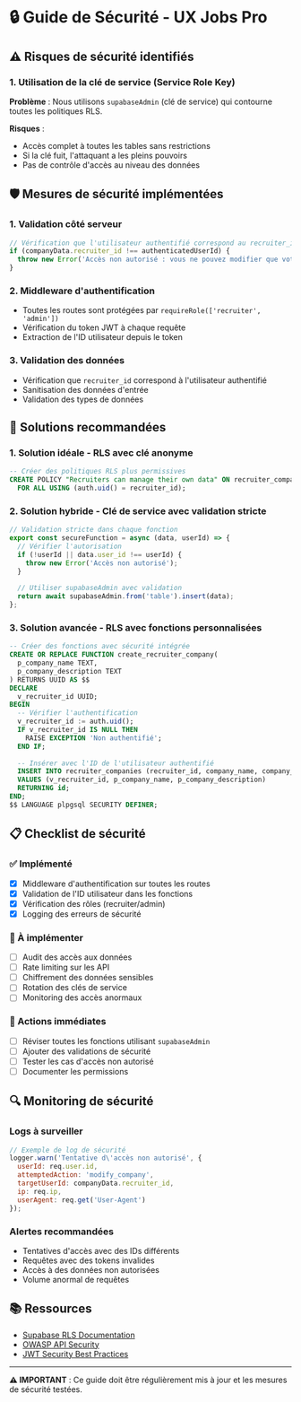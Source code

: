 # 🔒 Guide de Sécurité - UX Jobs Pro

## ⚠️ Risques de sécurité identifiés

### 1. Utilisation de la clé de service (Service Role Key)

**Problème** : Nous utilisons `supabaseAdmin` (clé de service) qui contourne toutes les politiques RLS.

**Risques** :
- Accès complet à toutes les tables sans restrictions
- Si la clé fuit, l'attaquant a les pleins pouvoirs
- Pas de contrôle d'accès au niveau des données

## 🛡️ Mesures de sécurité implémentées

### 1. Validation côté serveur
```javascript
// Vérification que l'utilisateur authentifié correspond au recruiter_id
if (companyData.recruiter_id !== authenticatedUserId) {
  throw new Error('Accès non autorisé : vous ne pouvez modifier que votre propre entreprise');
}
```

### 2. Middleware d'authentification
- Toutes les routes sont protégées par `requireRole(['recruiter', 'admin'])`
- Vérification du token JWT à chaque requête
- Extraction de l'ID utilisateur depuis le token

### 3. Validation des données
- Vérification que `recruiter_id` correspond à l'utilisateur authentifié
- Sanitisation des données d'entrée
- Validation des types de données

## 🔧 Solutions recommandées

### 1. **Solution idéale - RLS avec clé anonyme**
```sql
-- Créer des politiques RLS plus permissives
CREATE POLICY "Recruiters can manage their own data" ON recruiter_companies
  FOR ALL USING (auth.uid() = recruiter_id);
```

### 2. **Solution hybride - Clé de service avec validation stricte**
```javascript
// Validation stricte dans chaque fonction
export const secureFunction = async (data, userId) => {
  // Vérifier l'autorisation
  if (!userId || data.user_id !== userId) {
    throw new Error('Accès non autorisé');
  }
  
  // Utiliser supabaseAdmin avec validation
  return await supabaseAdmin.from('table').insert(data);
};
```

### 3. **Solution avancée - RLS avec fonctions personnalisées**
```sql
-- Créer des fonctions avec sécurité intégrée
CREATE OR REPLACE FUNCTION create_recruiter_company(
  p_company_name TEXT,
  p_company_description TEXT
) RETURNS UUID AS $$
DECLARE
  v_recruiter_id UUID;
BEGIN
  -- Vérifier l'authentification
  v_recruiter_id := auth.uid();
  IF v_recruiter_id IS NULL THEN
    RAISE EXCEPTION 'Non authentifié';
  END IF;
  
  -- Insérer avec l'ID de l'utilisateur authentifié
  INSERT INTO recruiter_companies (recruiter_id, company_name, company_description)
  VALUES (v_recruiter_id, p_company_name, p_company_description)
  RETURNING id;
END;
$$ LANGUAGE plpgsql SECURITY DEFINER;
```

## 📋 Checklist de sécurité

### ✅ Implémenté
- [x] Middleware d'authentification sur toutes les routes
- [x] Validation de l'ID utilisateur dans les fonctions
- [x] Vérification des rôles (recruiter/admin)
- [x] Logging des erreurs de sécurité

### 🔄 À implémenter
- [ ] Audit des accès aux données
- [ ] Rate limiting sur les API
- [ ] Chiffrement des données sensibles
- [ ] Rotation des clés de service
- [ ] Monitoring des accès anormaux

### 🚨 Actions immédiates
- [ ] Réviser toutes les fonctions utilisant `supabaseAdmin`
- [ ] Ajouter des validations de sécurité
- [ ] Tester les cas d'accès non autorisé
- [ ] Documenter les permissions

## 🔍 Monitoring de sécurité

### Logs à surveiller
```javascript
// Exemple de log de sécurité
logger.warn('Tentative d\'accès non autorisé', {
  userId: req.user.id,
  attemptedAction: 'modify_company',
  targetUserId: companyData.recruiter_id,
  ip: req.ip,
  userAgent: req.get('User-Agent')
});
```

### Alertes recommandées
- Tentatives d'accès avec des IDs différents
- Requêtes avec des tokens invalides
- Accès à des données non autorisées
- Volume anormal de requêtes

## 📚 Ressources

- [Supabase RLS Documentation](https://supabase.com/docs/guides/auth/row-level-security)
- [OWASP API Security](https://owasp.org/www-project-api-security/)
- [JWT Security Best Practices](https://auth0.com/blog/a-look-at-the-latest-draft-for-jwt-bcp/)

---

**⚠️ IMPORTANT** : Ce guide doit être régulièrement mis à jour et les mesures de sécurité testées.
